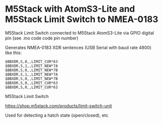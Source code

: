 # M5Stack with AtomS3-Lite and M5Stack Limit Switch to NMEA-0183

M5Stack Limit Switch connected to M5Stack AtomS3-Lite via GPIO digital pin (see .ino code code pin number)

Generates NMEA-0183 XDR sentences (USB Serial with baud rate 4800) like this:

````
$BBXDR,S,0,,LIMIT_CUR*63
$BBXDR,S,1,,LIMIT_NEW*7A
$BBXDR,S,0,,LIMIT_NEW*7B
$BBXDR,S,1,,LIMIT_NEW*7A
$BBXDR,S,0,,LIMIT_NEW*7B
$BBXDR,S,0,,LIMIT_CUR*63
$BBXDR,S,0,,LIMIT_CUR*63
````

M5Stack Limit Switch

https://shop.m5stack.com/products/limit-switch-unit

Used for detecting a hatch state (open/closed), etc


